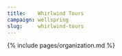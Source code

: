 ```yaml
---
title:    Whirlwind Tours
campaign: wellspring
slug:     whirlwind-tours
---
```


{% include pages/organization.md %}
